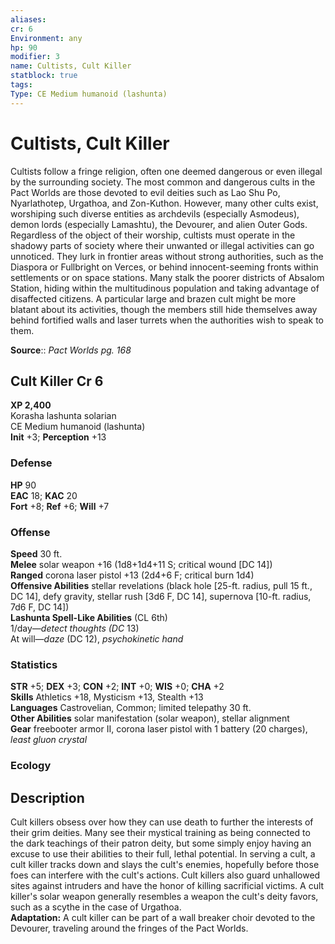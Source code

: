 ```yaml
---
aliases: 
cr: 6
Environment: any
hp: 90
modifier: 3
name: Cultists, Cult Killer
statblock: true
tags: 
Type: CE Medium humanoid (lashunta)  
---
```


# Cultists, Cult Killer

Cultists follow a fringe religion, often one deemed dangerous or even illegal by the surrounding society. The most common and dangerous cults in the Pact Worlds are those devoted to evil deities such as Lao Shu Po, Nyarlathotep, Urgathoa, and Zon-Kuthon. However, many other cults exist, worshiping such diverse entities as archdevils (especially Asmodeus), demon lords (especially Lamashtu), the Devourer, and alien Outer Gods.  
Regardless of the object of their worship, cultists must operate in the shadowy parts of society where their unwanted or illegal activities can go unnoticed. They lurk in frontier areas without strong authorities, such as the Diaspora or Fullbright on Verces, or behind innocent-seeming fronts within settlements or on space stations. Many stalk the poorer districts of Absalom Station, hiding within the multitudinous population and taking advantage of disaffected citizens. A particular large and brazen cult might be more blatant about its activities, though the members still hide themselves away behind fortified walls and laser turrets when the authorities wish to speak to them.

**Source**:: _Pact Worlds pg. 168_

## Cult Killer Cr 6

**XP 2,400**  
Korasha lashunta solarian  
CE Medium humanoid (lashunta)  
**Init** +3; **Perception** +13  

### Defense

**HP** 90  
**EAC** 18; **KAC** 20  
**Fort** +8; **Ref** +6; **Will** +7  

### Offense

**Speed** 30 ft.  
**Melee** solar weapon +16 (1d8+1d4+11 S; critical wound \[DC 14\])  
**Ranged** corona laser pistol +13 (2d4+6 F; critical burn 1d4)  
**Offensive Abilities** stellar revelations (black hole \[25-ft. radius, pull 15 ft., DC 14\], defy gravity, stellar rush \[3d6 F, DC 14\], supernova \[10-ft. radius, 7d6 F, DC 14\])  
**Lashunta Spell-Like Abilities** (CL 6th)  
1/day—_detect thoughts (DC_ 13)  
At will—_daze_ (DC 12), _psychokinetic hand_

### Statistics

**STR** +5; **DEX** +3; **CON** +2; **INT** +0; **WIS** +0; **CHA** +2  
**Skills** Athletics +18, Mysticism +13, Stealth +13  
**Languages** Castrovelian, Common; limited telepathy 30 ft.  
**Other Abilities** solar manifestation (solar weapon), stellar alignment  
**Gear** freebooter armor II, corona laser pistol with 1 battery (20 charges), _least gluon crystal_

### Ecology

## Description

Cult killers obsess over how they can use death to further the interests of their grim deities. Many see their mystical training as being connected to the dark teachings of their patron deity, but some simply enjoy having an excuse to use their abilities to their full, lethal potential. In serving a cult, a cult killer tracks down and slays the cult's enemies, hopefully before those foes can interfere with the cult's actions. Cult killers also guard unhallowed sites against intruders and have the honor of killing sacrificial victims. A cult killer's solar weapon generally resembles a weapon the cult's deity favors, such as a scythe in the case of Urgathoa.  
**Adaptation:** A cult killer can be part of a wall breaker choir devoted to the Devourer, traveling around the fringes of the Pact Worlds.
